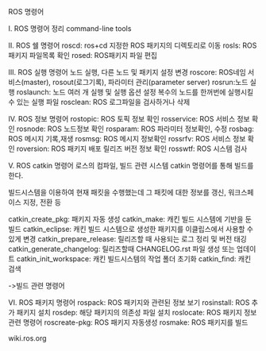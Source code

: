ROS 명령어

I. ROS 명령어 정리
command-line tools

II. ROS 쉘 명령어
roscd: ros+cd 지정한 ROS 패키지의 디렉토리로 이동 
rosls: ROS패키지 파일목록 확인
rosed: ROS패키지 파일 편집

III. ROS 실행 명령어
노드 실행, 다른 노드 및 패키지 설정 변경
roscore: ROS네임 서비스(master), rosout(로그기록), 파라미터 관리(parameter server)
rosrun:노드 실행
roslaunch: 노드 여러 개 실행 및 실행 옵션 설정
복수의 노드를 한꺼번에 실행시킬 수 있는 실행 파일
rosclean: ROS 로그파일을 검사하거나 삭제

IV. ROS 정보 명령어
rostopic: ROS 토픽 정보 확인
rosservice: ROS 서비스 정보 확인
rosnode: ROS 노드정보 확인
rosparam: ROS 파라미터 정보확인, 수정
rosbag: ROS 메시지 기록,재생
rosmsg: ROS 메시지 정보확인
rossrfv: ROS 서비스 정보 확인
roversion: ROS 패키지 배포 릴리즈 버전 정보 확인
rosswtf: ROS 시스템 검사

V. ROS catkin 명령어
로스의 컴파일, 빌드 관련 시스템
catkin 명령어를 통해 빌드를 한다.

빌드시스템을 이용하여 현재 패킷을 수행했는데 그 패킷에 대한 정보를 갱신, 워크스페이스 지정, 전환 등

catkin_create_pkg: 패키지 자동 생성
catkin_make: 캐킨 빌드 시스템에 기반을 둔 빌드
catkin_eclipse: 캐킨 빌드 시스템으로 생성한 패키지를 이클립스에서 사용할 수 있게 변경
catkin_prepare_release: 릴리즈할 때 사용되는 로그 정리 및 버전 태깅
catkin_generate_changelog: 릴리즈할때 CHANGELOG.rst 파일 생성 또는 업데이트
catkin_init_workspace: 캐킨 빌드시스템의 작업 폴더 초기화
catkin_find: 캐킨 검색

->빌드 관련 명령어

VI. ROS 패키지 명령어
rospack: ROS 패키지와 관련된 정보 보기
rosinstall: ROS 추가 패키지 설치
rosdep: 해당 패키지의 의존성 파일 설치
roslocate: ROS 패키지 정보 관련 명령어
roscreate-pkg: ROS 패키지 자동생성
rosmake: ROS 패키지를 빌드

wiki.ros.org